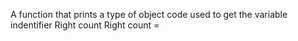A function that prints a type of object
code used to get the variable indentifier
Right count
Right count =
